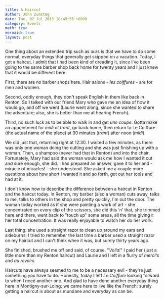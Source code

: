 ```yaml
---
title: A Haircut
author: John Zumsteg
date: Tue, 02 Jul 2013 18:49:55 +0000
category: Events
math: true
mermaid: true
layout: post
---
```

One thing about an extended trip such as ours is that we have to do some normal, everyday things that generally get skipped on a vacation. Today, I got a haircut. I admit that I had been kind of dreading it, since I've been going to the same barber shop back home for twenty years and I just knew that it would be different here.

First, there are no barber shops here. Hair salons - <em>les coiffures</em> - are for men and women. 

Second, oddly enough, they don't speak English in them like back in Renton. So I talked with our friend Mary who gave me an idea of how it would go, and off we went (Laurie went along, since she wanted to share the adventure; also, she is better than me at hearing French). 

Third, no such luck as to be able to walk in and get <em>une coupe</em>. Gotta make an appointment for <em>midi et trant</em>, go back home, then return to Le Coiffure (the actual name of the place) at 30 minutes (<em>trant</em>) after noon (<em>midi</em>).

We did just that, returning right at 12:30. I waited a few minutes, as there was only one woman doing the cutting and she was just finishing up with a woman. Then, a shampoo (never had that in Renton) and into the chair. Fortunately, Mary had said the woman would ask me how I wanted it cut and sure enough, she did. I had prepared an answer, gave it to her and - miracle of miracles! - she understood. She asked me a couple more questions about how short I wanted it and so forth, got out her tools and had at it.

I don't know how to describe the difference between a haircut in Renton and the haircut today. In Renton, my barber (also a woman) cuts away, talks to me, talks to others in the shop and pretty quickly, I'm out the door. The woman today worked as if she were painting a work of art - she concentrated on every clip of the scissors, she did this 'n' that, she trimmed here and there, went back to "touch up" some areas, all the time giving it her total concentration. It was really enjoyable to watch her do her work.

Last thing: she used a straight razor to clean up around my ears and sideburns; I tried to remember the last time a barber used a straight razor on my haircut and I can't think when it was, but surely thirty years ago.

She finished, brushed me off and said, of course, "<em>Voila!</em>" I paid her (just a little more than my Renton haircut) and Laurie and I left in a flurry of <em>merci's</em> and <em>au revoirs</em>. 

Haircuts have always seemed to me to be a necessary evil - they're just something you have to do. Honestly, today I left <em>Le Coiffure</em> looking forward to when I need another one. And glad to have done another everyday thing here in Montigny-sur-Loing; we came here to live like the French; surely getting a haircut is about as mundane and everyday as can be.
